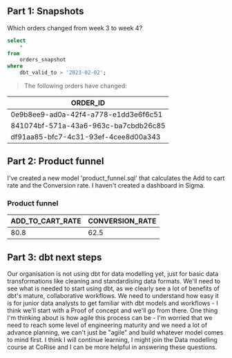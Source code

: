 ## Part 1: Snapshots
Which orders changed from week 3 to week 4?

```sql
select 
    * 
from 
    orders_snapshot 
where 
    dbt_valid_to > '2023-02-02';
``` 
> The following orders have changed: <br /> 

| ORDER_ID          |
| ----------------- |
| 0e9b8ee9-ad0a-42f4-a778-e1dd3e6f6c51 |
| 841074bf-571a-43a6-963c-ba7cbdb26c85 |
| df91aa85-bfc7-4c31-93ef-4cee8d00a343 |

## Part 2: Product funnel
I've created a new model 'product_funnel.sql' that calculates the Add to cart rate and the Conversion rate. I haven't created a dashboard in Sigma.

### Product funnel

| ADD_TO_CART_RATE | CONVERSION_RATE |
|-----------------|-----------------|
| 80.8            | 62.5            |

## Part 3: dbt next steps

Our organisation is not using dbt for data modelling yet, just for basic data transformations like cleaning and standardising data formats. We'll need to see what is needed to start using dbt, as we clearly see a lot of benefits of dbt's mature, collaborative workflows. We need to understand how easy it is for junior data analysts to get familiar with dbt models and workflows - I think we'll start with a Proof of concept and we'll go from there. One thing I'm thinking about is how agile this process can be - I'm worried that we need to reach some level of engineering maturity and we need a lot of advance planning, we can't just be "agile" and build whatever model comes to mind first. I think I will continue learning, I might join the Data modelling course at CoRise and I can be more helpful in answering these questions. 